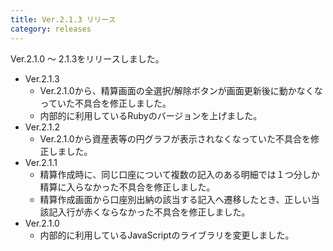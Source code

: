 ```yaml
---
title: Ver.2.1.3 リリース
category: releases
---
```


Ver.2.1.0 〜 2.1.3をリリースしました。

* Ver.2.1.3
  * Ver.2.1.0から、精算画面の全選択/解除ボタンが画面更新後に動かなくなっていた不具合を修正しました。
  * 内部的に利用しているRubyのバージョンを上げました。
* Ver.2.1.2
  * Ver.2.1.0から資産表等の円グラフが表示されなくなっていた不具合を修正しました。
* Ver.2.1.1
  * 精算作成時に、同じ口座について複数の記入のある明細では１つ分しか精算に入らなかった不具合を修正しました。
  * 精算作成画面から口座別出納の該当する記入へ遷移したとき、正しい当該記入行が赤くならなかった不具合を修正しました。
* Ver.2.1.0
  * 内部的に利用しているJavaScriptのライブラリを変更しました。
